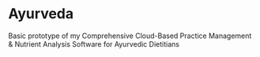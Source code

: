 # Ayurveda
Basic prototype of my Comprehensive Cloud-Based Practice Management &amp; Nutrient Analysis Software for Ayurvedic Dietitians

